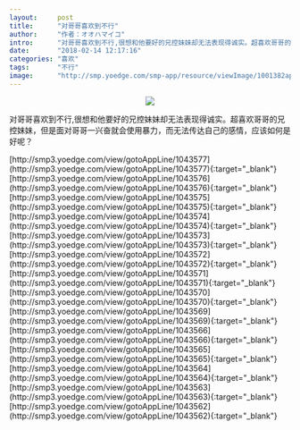 ```yaml
---
layout:     post
title:      "对哥哥喜欢到不行"
author:     "作者：オオハマイコ"
intro:      "对哥哥喜欢到不行,很想和他要好的兄控妹妹却无法表现得诚实。超喜欢哥哥的兄控妹妹，但是面对哥哥一兴奋就会使用暴力，而无法传达自己的感情，应该如何是好呢？"
date:       "2018-02-14 12:17:16"
categories: "喜欢"
tags:       "不行"
image:      "http://smp.yoedge.com/smp-app/resource/viewImage/1001382appline.png"
---
```

<div style="text-align: center">
<p><img src="http://smp.yoedge.com/smp-app/resource/viewImage/1001382appline.png"/></p>
</div>
<p class="post-meta">
<span>对哥哥喜欢到不行,很想和他要好的兄控妹妹却无法表现得诚实。超喜欢哥哥的兄控妹妹，但是面对哥哥一兴奋就会使用暴力，而无法传达自己的感情，应该如何是好呢？</span>
</p>
[http://smp3.yoedge.com/view/gotoAppLine/1043577](http://smp3.yoedge.com/view/gotoAppLine/1043577){:target="_blank"}
[http://smp3.yoedge.com/view/gotoAppLine/1043576](http://smp3.yoedge.com/view/gotoAppLine/1043576){:target="_blank"}
[http://smp3.yoedge.com/view/gotoAppLine/1043575](http://smp3.yoedge.com/view/gotoAppLine/1043575){:target="_blank"}
[http://smp3.yoedge.com/view/gotoAppLine/1043574](http://smp3.yoedge.com/view/gotoAppLine/1043574){:target="_blank"}
[http://smp3.yoedge.com/view/gotoAppLine/1043573](http://smp3.yoedge.com/view/gotoAppLine/1043573){:target="_blank"}
[http://smp3.yoedge.com/view/gotoAppLine/1043572](http://smp3.yoedge.com/view/gotoAppLine/1043572){:target="_blank"}
[http://smp3.yoedge.com/view/gotoAppLine/1043571](http://smp3.yoedge.com/view/gotoAppLine/1043571){:target="_blank"}
[http://smp3.yoedge.com/view/gotoAppLine/1043570](http://smp3.yoedge.com/view/gotoAppLine/1043570){:target="_blank"}
[http://smp3.yoedge.com/view/gotoAppLine/1043569](http://smp3.yoedge.com/view/gotoAppLine/1043569){:target="_blank"}
[http://smp3.yoedge.com/view/gotoAppLine/1043566](http://smp3.yoedge.com/view/gotoAppLine/1043566){:target="_blank"}
[http://smp3.yoedge.com/view/gotoAppLine/1043565](http://smp3.yoedge.com/view/gotoAppLine/1043565){:target="_blank"}
[http://smp3.yoedge.com/view/gotoAppLine/1043564](http://smp3.yoedge.com/view/gotoAppLine/1043564){:target="_blank"}
[http://smp3.yoedge.com/view/gotoAppLine/1043563](http://smp3.yoedge.com/view/gotoAppLine/1043563){:target="_blank"}
[http://smp3.yoedge.com/view/gotoAppLine/1043562](http://smp3.yoedge.com/view/gotoAppLine/1043562){:target="_blank"}


